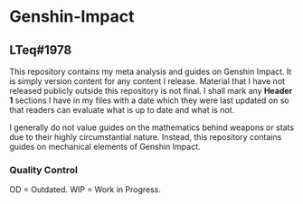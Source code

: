 # Genshin-Impact
## LTeq#1978

This repository contains my meta analysis and guides on Genshin Impact. It is simply version content for any content I release. Material that I have not released publicly outside this repository is not final. I shall mark any **Header 1** sections I have in my files with a date which they were last updated on so that readers can evaluate what is up to date and what is not.

I generally do not value guides on the mathematics behind weapons or stats due to their highly circumstantial nature. Instead, this repository contains guides on mechanical elements of Genshin Impact.

### Quality Control
OD = Outdated.
WIP = Work in Progress.
